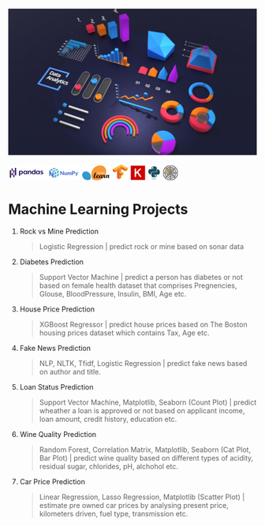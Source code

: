 ![data](assets/cover/cover.jpg)

![pandas](assets/icons/pandasbg.png) ![numpy](assets/icons/numpybg.png) ![sklearn](assets/icons/sklearnbg.png) ![tensorflow](assets/icons/tensorflow_bg.png) ![keras](assets/icons/keras.png) ![nltk](assets/icons/nltkbg.png) ![matplotlib](assets/icons/matplotlib.png)

# Machine Learning Projects

1. Rock vs Mine Prediction
   > Logistic Regression | predict rock or mine based on sonar data
2. Diabetes Prediction
   > Support Vector Machine | predict a person has diabetes or not based on female health dataset that comprises Pregnencies, Glouse, BloodPressure, Insulin, BMI, Age etc.
3. House Price Prediction
   > XGBoost Regressor | predict house prices based on The Boston housing prices dataset which contains Tax, Age etc.
4. Fake News Prediction
   > NLP, NLTK, Tfidf, Logistic Regression | predict fake news based on author and title.
5. Loan Status Prediction
   > Support Vector Machine, Matplotlib, Seaborn (Count Plot) | predict wheather a loan is approved or not based on applicant income, loan amount, credit history, education etc.
6. Wine Quality Prediction
   > Random Forest, Correlation Matrix, Matplotlib, Seaborn (Cat Plot, Bar Plot) | predict wine quality based on different types of acidity, residual sugar, chlorides, pH, alchohol etc.
7. Car Price Prediction
   > Linear Regression, Lasso Regression, Matplotlib (Scatter Plot) | estimate pre owned car prices by analysing present price, kilometers driven, fuel type, transmission etc.
